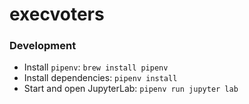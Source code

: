 # execvoters

### Development

- Install `pipenv`: `brew install pipenv`
- Install dependencies: `pipenv install`
- Start and open JupyterLab: `pipenv run jupyter lab`

